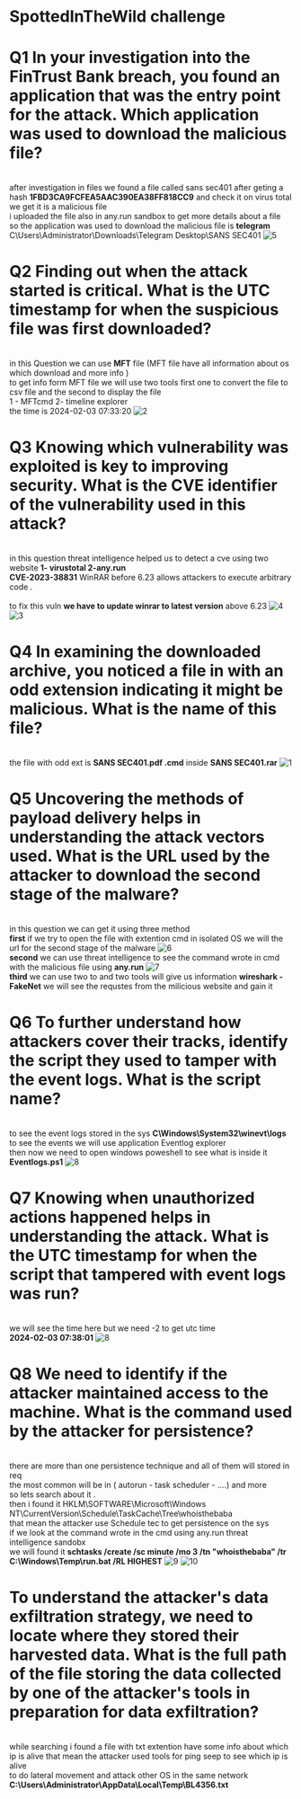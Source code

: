 # SpottedInTheWild challenge

# Q1 In your investigation into the FinTrust Bank breach, you found an application that was the entry point for the attack. Which application was used to download the malicious file?
<br> after investigation in files we found a file called sans sec401 after geting a hash  **1FBD3CA9FCFEA5AAC390EA38FF818CC9** and check it on virus total we get it is a malicious file 
<br> i uploaded the file also in any.run sandbox to get more details about a file 
<br> so the application was used to download the malicious file is **telegram**
C\Users\Administrator\Downloads\Telegram Desktop\SANS SEC401
![5](https://github.com/0xT7N/ctf3/assets/75274517/99d3b6a6-adef-4c91-b5c4-81a9b834d263)


# Q2 Finding out when the attack started is critical. What is the UTC timestamp for when the suspicious file was first downloaded?
<br> in this Question we can use **MFT** file (MFT file have all information about os which download and more info )
<br> to get info form MFT file we will use two tools first one to convert the file to csv file and the second to display the file 
<br> 1 - MFTcmd  2- timeline explorer
<br> the time is 2024-02-03 07:33:20
![2](https://github.com/0xT7N/ctf3/assets/75274517/cb8d0391-be98-4695-9be8-356edb5bf0cd)
# Q3 Knowing which vulnerability was exploited is key to improving security. What is the CVE identifier of the vulnerability used in this attack?
<br> in this question threat intelligence helped us to detect a cve using two website **1- virustotal   2-any.run**
<br> **CVE-2023-38831**  WinRAR before 6.23 allows attackers to execute arbitrary code .   
<br> to fix this vuln **we have to update  winrar to latest version** above 6.23
![4](https://github.com/0xT7N/ctf3/assets/75274517/559b0510-f568-4225-a377-b81cad7c55ac)
![3](https://github.com/0xT7N/ctf3/assets/75274517/0ae78a4a-92e7-4007-bd6b-c6493a11d84e)

# Q4 In examining the downloaded archive, you noticed a file in with an odd extension indicating it might be malicious. What is the name of this file?
<br> the file with odd ext is **SANS SEC401.pdf .cmd** inside **SANS SEC401.rar** 
![1](https://github.com/0xT7N/ctf3/assets/75274517/8ac5c767-cf50-456d-a162-2c8eae9befbc)

# Q5 Uncovering the methods of payload delivery helps in understanding the attack vectors used. What is the URL used by the attacker to download the second stage of the malware?
<br> in this question we can get it using three method 
<br> **first** if we try to open the file with extention cmd in isolated OS we will the url for the second stage of the malware
![6](https://github.com/0xT7N/ctf3/assets/75274517/df563689-26dc-4d05-ab70-c96f644cc8d2)
<br> **second** we can use  threat intelligence to see the command wrote in cmd with the malicious file using **any.run**
![7](https://github.com/0xT7N/ctf3/assets/75274517/284eeb12-fccc-4ce6-96d7-b84489634a7c)
<br> **third** we can use two to and two tools will give us information **wireshark - FakeNet** we will see the requstes from the milicious website and gain it 
# Q6 To further understand how attackers cover their tracks, identify the script they used to tamper with the event logs. What is the script name?
<br> to see the event logs stored in the sys **C\Windows\System32\winevt\logs**
<br> to see the events we will use application Eventlog explorer 
<br> then now we need to open windows poweshell to see what is inside it 
**Eventlogs.ps1**
![8](https://github.com/0xT7N/ctf3/assets/75274517/31de84ba-26ca-4d9a-bf23-fcbe5b49a8aa)

# Q7 Knowing when unauthorized actions happened helps in understanding the attack. What is the UTC timestamp for when the script that tampered with event logs was run?
<br> we will see the time here but we need -2 to get utc time 
<br> **2024-02-03 07:38:01**
![8](https://github.com/0xT7N/ctf3/assets/75274517/31de84ba-26ca-4d9a-bf23-fcbe5b49a8aa)

# Q8 We need to identify if the attacker maintained access to the machine. What is the command used by the attacker for persistence?
<br> there are more than one persistence technique and all of them will stored in req
<br> the most common will be in ( autorun - task scheduler - ....) and more 
<br> so lets search about it .
<br> then i found it HKLM\SOFTWARE\Microsoft\Windows NT\CurrentVersion\Schedule\TaskCache\Tree\whoisthebaba 
<br> that mean the attacker use Schedule tec to get persistence on the sys
<br> if we look at the command wrote in the cmd using any.run threat intelligence sandobx
<br> we will found it **schtasks /create /sc minute /mo 3 /tn "whoisthebaba" /tr C:\Windows\Temp\run.bat /RL HIGHEST**
![9](https://github.com/0xT7N/ctf3/assets/75274517/573b1c5f-f9bc-428b-8d14-f2ab06b425a2)
![10](https://github.com/0xT7N/ctf3/assets/75274517/bd3fbf44-ab87-4e55-b695-57923fd79ffe)
# To understand the attacker's data exfiltration strategy, we need to locate where they stored their harvested data. What is the full path of the file storing the data collected by one of the attacker's tools in preparation for data exfiltration?
<br> while searching i found a file with txt extention have some info about which ip is alive that mean the attacker used tools for ping seep to see which ip is alive 
<br> to do lateral movement and attack other OS in the same network  
**C:\Users\Administrator\AppData\Local\Temp\BL4356.txt**






